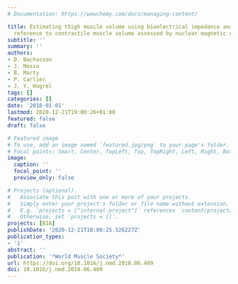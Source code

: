 ```yaml
---
# Documentation: https://wowchemy.com/docs/managing-content/

title: Estimating thigh muscle volume using bioelectrical impedance analysis with
  reference to contractile muscle volume assessed by nuclear magnetic resonance imaging
subtitle: ''
summary: ''
authors:
- D. Bachasson
- J. Mosso
- B. Marty
- P. Carlier
- J. Y. Hogrel
tags: []
categories: []
date: '2018-01-01'
lastmod: 2020-12-21T19:00:26+01:00
featured: false
draft: false

# Featured image
# To use, add an image named `featured.jpg/png` to your page's folder.
# Focal points: Smart, Center, TopLeft, Top, TopRight, Left, Right, BottomLeft, Bottom, BottomRight.
image:
  caption: ''
  focal_point: ''
  preview_only: false

# Projects (optional).
#   Associate this post with one or more of your projects.
#   Simply enter your project's folder or file name without extension.
#   E.g. `projects = ["internal-project"]` references `content/project/deep-learning/index.md`.
#   Otherwise, set `projects = []`.
projects: [BIA]
publishDate: '2020-12-21T18:00:25.526227Z'
publication_types:
- '1'
abstract: ''
publication: '*World Muscle Society*'
url: https://doi.org/10.1016/j.nmd.2018.06.409
doi: 10.1016/j.nmd.2018.06.409
---
```

